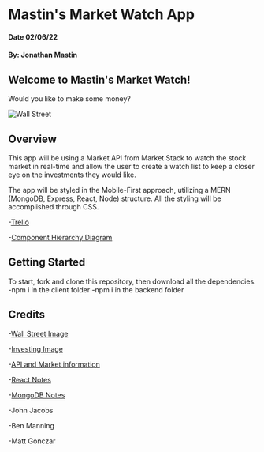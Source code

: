 # Mastin's Market Watch App
#### Date 02/06/22
#### By: Jonathan Mastin

## Welcome to Mastin's Market Watch!
Would you like to make some money?



![Wall Street](https://images.unsplash.com/photo-1468254095679-bbcba94a7066?ixlib=rb-1.2.1&ixid=MnwxMjA3fDB8MHxwaG90by1wYWdlfHx8fGVufDB8fHx8&auto=format&fit=crop&w=2069&q=80)

## Overview
This app will be using a Market API from Market Stack to watch the stock market in real-time and allow the user to create a watch list to keep a closer eye on the investments they would like.

The app will be styled in the Mobile-First approach, utilizing a MERN (MongoDB, Express, React, Node) structure. All the styling will be accomplished through CSS.

-[Trello](https://trello.com/b/8iBBlMXv/market-watch)

-[Component Hierarchy Diagram](https://whimsical.com/market-watch-UtuxJyGzhkHGLsUkYhLKA3)

## Getting Started
To start, fork and clone this repository, then download all the dependencies. 
-npm i in the client folder
-npm i in the backend folder


## Credits
-[Wall Street Image](https://unsplash.com/photos/uJhgEXPqSPk)

-[Investing Image](https://unsplash.com/photos/fiXLQXAhCfk)

-[API and Market information](https://ftcloud.fasttrack.net/web/homescreen?token=D589C3F2-AC14-490A-8F6B-506B116E7F69) 

-[React Notes](https://github.com/SEI-R-11-8/u2_lesson_intro_to_react)

-[MongoDB Notes](https://github.com/SEI-R-11-8/u2_hw_mongoose_plants)

-John Jacobs

-Ben Manning

-Matt Gonczar